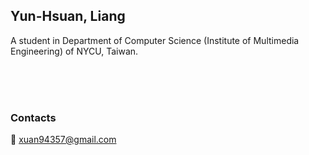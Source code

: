 ## Yun-Hsuan, Liang
A  student in Department of Computer Science (Institute of Multimedia Engineering) of NYCU, Taiwan.
<!--- [![Anurag's GitHub stats](https://github-readme-stats.vercel.app/api?username=yxuan0329&show_icons=true&theme=solarized-light)](https://github.com/anuraghazra/github-readme-stats) <br> --->


<br><br><br>
###  Contacts
📧 xuan94357@gmail.com <br>
